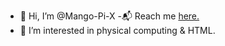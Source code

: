 <!DOCTYPE html>
- 👋 Hi, I’m @Mango-Pi-X
-📬 Reach me [here.](mailto:admin@mangopi.xyz)
- 👀 I’m interested in physical computing & HTML.

 
